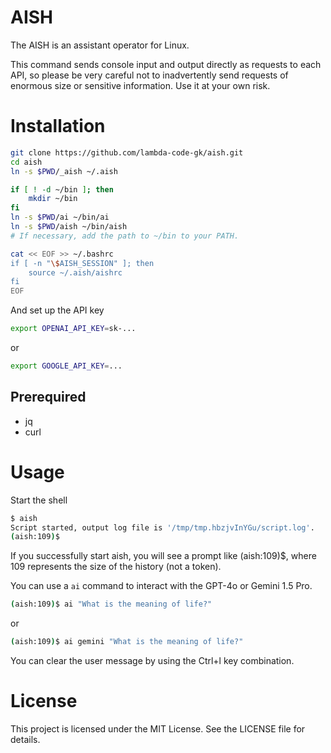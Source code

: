 # AISH

The AISH is an assistant operator for Linux.

This command sends console input and output directly as requests to each API, so please be very careful not to inadvertently send requests of enormous size or sensitive information. Use it at your own risk.

# Installation

```bash
git clone https://github.com/lambda-code-gk/aish.git
cd aish
ln -s $PWD/_aish ~/.aish

if [ ! -d ~/bin ]; then
    mkdir ~/bin
fi
ln -s $PWD/ai ~/bin/ai
ln -s $PWD/aish ~/bin/aish
# If necessary, add the path to ~/bin to your PATH.

cat << EOF >> ~/.bashrc
if [ -n "\$AISH_SESSION" ]; then
    source ~/.aish/aishrc
fi
EOF
```

And set up the API key
```bash
export OPENAI_API_KEY=sk-...
```
or
```bash
export GOOGLE_API_KEY=...
```

## Prerequired

- jq
- curl


# Usage

Start the shell
```bash
$ aish
Script started, output log file is '/tmp/tmp.hbzjvInYGu/script.log'.
(aish:109)$ 
```
If you successfully start aish, you will see a prompt like (aish:109)$, where 109 represents the size of the history (not a token).

You can use a `ai` command to interact with the GPT-4o or Gemini 1.5 Pro.
```bash
(aish:109)$ ai "What is the meaning of life?"
```
or
```bash
(aish:109)$ ai gemini "What is the meaning of life?"
```

You can clear the user message by using the Ctrl+l key combination.


# License
This project is licensed under the MIT License. See the LICENSE file for details.

